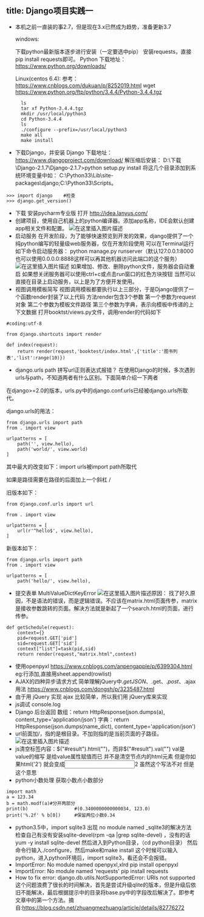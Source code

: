 title: Django项目实践一
---
- 本机之前一直装的事2.7，但是现在3.x已然成为趋势，准备更新3.7

   windows:
 
  下载python最新版本逐步进行安装（一定要选中pip）
     安装requests，直接pip install requests即可。
	Python 下载地址：https://www.python.org/downloads/
	
  Linux(centos 6.4):
 参考： https://www.cnblogs.com/dukuan/p/8252019.html
	wget https://www.python.org/ftp/python/3.4.4/Python-3.4.4.tgz

		ls
		tar xf Python-3.4.4.tgz 
		mkdir /usr/local/python3
		cd Python-3.4.4
		ls
		./configure --prefix=/usr/local/python3
		make all
		make install
 - 下载Django，并安装
 Django 下载地址：https://www.djangoproject.com/download/
 解压缩后安装：
  	D:\下载\Django-2.1.7\Django-2.1.7>python setup.py install
  	将这几个目录添加到系统环境变量中如： C:\Python33\Lib\site-packages\django;C:\Python33\Scripts。
```
>>> import django    #检查
>>> django.get_version()
```
 - 下载 安装pycharm专业版
	打开 http://idea.lanyus.com/
 - 创建项目，使用自己机器上的python编译器。添加app名称，IDE会默认创建app相关文件和配置。
 ![在这里插入图片描述](https://img-blog.csdnimg.cn/2019022014425410.png)
 - 启动服务
 在开发阶段，为了能够快速预览到开发的效果，django提供了一个纯python编写的轻量级web服务器，仅在开发阶段使用
可以在Terminal运行如下命令启动服务器：
python manage.py runserver（默认127.0.0.1:8000 也可以使用0.0.0.0:8888这样可以再其他机器访问此端口的这个服务）
![在这里插入图片描述](https://img-blog.csdnimg.cn/20190220145321590.png?x-oss-process=image/watermark,type_ZmFuZ3poZW5naGVpdGk,shadow_10,text_aHR0cHM6Ly9ibG9nLmNzZG4ubmV0L3N1cGVyX2NoZW5seQ==,size_16,color_FFFFFF,t_70)
如果增加、修改、删除python文件，服务器会自动重启
如果想关闭服务器可以使用ctrl+c或点击run窗口的红色方块按钮
当然可以直接在目录上启动服务，以上是为了方便开发使用。
 - 视图调用模板简写
视图调用模板都要执行以上三部分，于是Django提供了一个函数render封装了以上代码
方法render包含3个参数
第一个参数为request对象
第二个参数为模板文件路径
第三个参数为字典，表示向模板中传递的上下文数据
打开booktst/views.py文件，调用render的代码如下

```
#coding:utf-8

from django.shortcuts import render

def index(request):
    return render(request,'booktest/index.html',{'title':'图书列表','list':range(10)})
```

 - django.urls path  拼写url正则表达式报错？
 在使用Django的时候，多次遇到urls与path，不知道两者有什么区别。下面简单介绍一下两者

在django>=2.0的版本，urls.py中的django.conf.urls已经被django.urls所取代。

django.urls的用法：

```
from django.urls import path
from . import view
 
urlpatterns = [
    path('', view.hello),
    path('world/', view.world)
]
```
其中最大的改变如下：import urls被import path所取代

如果是路径需要在路径的后面加上一个斜杠  /

旧版本如下：

```
from django.conf.urls import url
 
from . import view
 
urlpatterns = [
    url(r'^hello$', view.hello),
]
```



新版本如下：

```
from django.urls import path
from . import view
 
urlpatterns = [
    path('hello/', view.hello),
```

 - 提交表单 MultiValueDictKeyError 
![在这里插入图片描述](https://img-blog.csdnimg.cn/20190220182153159.png?x-oss-process=image/watermark,type_ZmFuZ3poZW5naGVpdGk,shadow_10,text_aHR0cHM6Ly9ibG9nLmNzZG4ubmV0L3N1cGVyX2NoZW5seQ==,size_16,color_FFFFFF,t_70)原因：
找了好久原因，不是语法的错误，而是逻辑错误。不应该在matrix.html页面传参，matrix是接收参数跳转的页面。解决方法就是新起了一个search.html的页面，进行传参。

```
def getSchedule(request):
    context={}
    pid=request.GET['pid']
    sid=request.GET['sid']
    context["list"]=task(pid,sid)
    return render(request,"matrix.html",context)
```

 - 使用openpyxl
 https://www.cnblogs.com/anpengapple/p/6399304.html
eg:行添加,直接用sheet.append(rowlist)
 - AJAX的四种异步请求方式
 简单理解jQuery中$.getJSON、$.get、$.post、$.ajax用法
https://www.cnblogs.com/dongsh/p/3235487.html
 - 由于用 jQuery 实现 ajax 比较简单，所以我们用 jQuery库来实现
 -  js调试  console.log
 - Django 后台返回
 数组：return HttpResponse(json.dumps(a), content_type='application/json')
 字典：return HttpResponse(json.dumps(name_dict), content_type='application/json')
 - url前面加/，指的是根目录。不加则指的是当前页面的子路径。
 ![在这里插入图片描述](https://img-blog.csdnimg.cn/20190222121737705.png)
 - js清空标签内容：$("#result").html("")，而非$("#result").val("") 
val是value的缩写  是给value属性赋值而已  并不是清空节点内的html元素
但是你如果html('2')  就会变成<input type='text' value=''>2</input>   虽然这个写法不对  但是这个意思
- python小数处理
获取小数点小数部分

```
import math
a = 123.34
b = math.modf(a)#分开两部分
print(b)                 #(0.3400000000000034, 123.0)
print('%.2f' % b[0])     #保留两位小数0.34
```
- python3.5中，import sqlite3 出现 no module named _sqlite3的解决方法
检查自己有没有安装sqlite-devel(rpm -qa |grep sqlite-devel) ，没有的话yum -y install sqlite-devel
然后进入到Python目录，（cd python目录）
然后命令行输入./configure，然后make和make  install
这个时候可以输入python，进入python环境后，import sqlite3，看还会不会报错。
- ImportError: No module named openpyxl,xlrd
pip  install openpyxl
- ImportError: No module named 'requests'
pip install requests
- How to fix error: django.db.utils.NotSupportedError: URIs not supported
这个问题浪费了很长的时间解决，首先是尝试升级qlite的版本，但是升级后依旧不能解决，最后根据提示中的目录将base.py中的字段改后解决了。即参考文章中的第一个方法。摘自:https://blog.csdn.net/zhuangmezhuang/article/details/82776272
